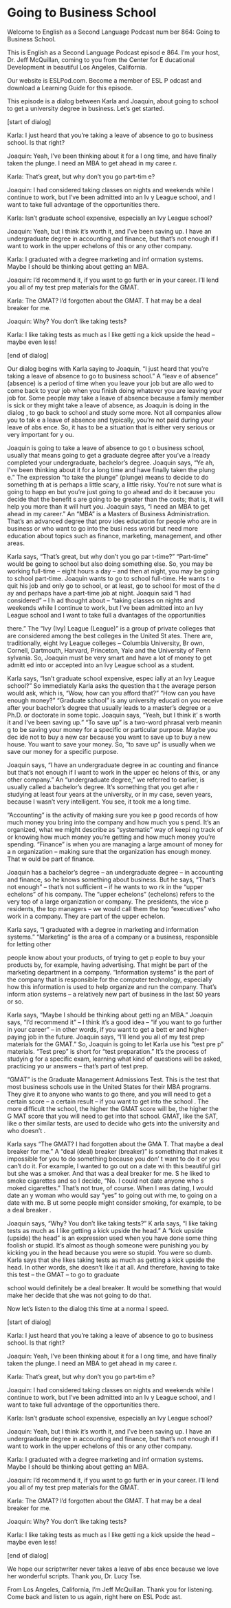 # Going to Business School

Welcome to English as a Second Language Podcast num ber 864: Going to Business School.

This is English as a Second Language Podcast episod e 864. I’m your host, Dr. Jeff McQuillan, coming to you from the Center for E ducational Development in beautiful Los Angeles, California.

Our website is ESLPod.com. Become a member of ESL P odcast and download a Learning Guide for this episode.

This episode is a dialog between Karla and Joaquin,  about going to school to get a university degree in business. Let’s get started.

[start of dialog]

Karla:  I just heard that you’re taking a leave of absence to go to business school. Is that right?

Joaquin:  Yeah, I’ve been thinking about it for a l ong time, and have finally taken the plunge.  I need an MBA to get ahead in my caree r.

Karla:  That’s great, but why don’t you go part-tim e?

Joaquin:  I had considered taking classes on nights  and weekends while I continue to work, but I’ve been admitted into an Iv y League school, and I want to take full advantage of the opportunities there.

Karla:  Isn’t graduate school expensive, especially  an Ivy League school?

Joaquin:  Yeah, but I think it’s worth it, and I’ve  been saving up.  I have an undergraduate degree in accounting and finance, but  that’s not enough if I want to work in the upper echelons of this or any other company.

Karla:  I graduated with a degree marketing and inf ormation systems.  Maybe I should be thinking about getting an MBA.

Joaquin:  I’d recommend it, if you want to go furth er in your career.  I’ll lend you all of my test prep materials for the GMAT.

Karla:  The GMAT?  I’d forgotten about the GMAT.  T hat may be a deal breaker for me.

Joaquin:  Why?  You don’t like taking tests?

Karla:  I like taking tests as much as I like getti ng a kick upside the head – maybe even less!

[end of dialog]

Our dialog begins with Karla saying to Joaquin, “I just heard that you’re taking a leave of absence to go to business school.” A “leav e of absence” (absence) is a period of time when you leave your job but are allo wed to come back to your job when you finish doing whatever you are leaving your  job for. Some people may take a leave of absence because a family member is sick or they might take a leave of absence, as Joaquin is doing in the dialog , to go back to school and study some more. Not all companies allow you to tak e a leave of absence and typically, you’re not paid during your leave of abs ence. So, it has to be a situation that is either very serious or very important for y ou.

Joaquin is going to take a leave of absence to go t o business school, usually that means going to get a graduate degree after you’ve a lready completed your undergraduate, bachelor’s degree. Joaquin says, “Ye ah, I’ve been thinking about it for a long time and have finally taken the plung e.” The expression “to take the plunge” (plunge) means to decide to do something th at is perhaps a little scary, a little risky. You’re not sure what is going to happ en but you’re just going to go ahead and do it because you decide that the benefit s are going to be greater than the costs; that is, it will help you more than  it will hurt you. Joaquin says, “I need an MBA to get ahead in my career.” An “MBA” is  a Masters of Business Administration. That’s an advanced degree that prov ides education for people who are in business or who want to go into the busi ness world but need more education about topics such as finance, marketing, management, and other areas.

Karla says, “That’s great, but why don’t you go par t-time?” “Part-time” would be going to school but also doing something else. So, you may be working full-time – eight hours a day – and then at night, you may be  going to school part-time. Joaquin wants to go to school full-time. He wants t o quit his job and only go to school, or at least, go to school for most of the d ay and perhaps have a part-time job at night. Joaquin said “I had considered” – I h ad thought about – “taking classes on nights and weekends while I continue to work, but I’ve been admitted into an Ivy League school and I want to take full a dvantages of the opportunities

there.” The “Ivy (Ivy) League (League)” is a group of private colleges that are considered among the best colleges in the United St ates. There are, traditionally, eight Ivy League colleges – Columbia University, Br own, Cornell, Dartmouth, Harvard, Princeton, Yale and the University of Penn sylvania. So, Joaquin must be very smart and have a lot of money to get admitt ed into or accepted into an Ivy League school as a student.

Karla says, “Isn’t graduate school expensive, espec ially at an Ivy League school?” So immediately Karla asks the question tha t the average person would ask, which is, “Wow, how can you afford that?” “How  can you have enough money?” “Graduate school” is any university educati on you receive after your bachelor’s degree that usually leads to a master’s degree or a Ph.D. or doctorate in some topic. Joaquin says, “Yeah, but I think it’ s worth it and I’ve been saving up.” “To save up” is a two-word phrasal verb meanin g to be saving your money for a specific or particular purpose. Maybe you dec ide not to buy a new car because you want to save up to buy a new house. You  want to save your money. So, “to save up” is usually when we save our money for a specific purpose.

Joaquin says, “I have an undergraduate degree in ac counting and finance but that’s not enough if I want to work in the upper ec helons of this, or any other company.” An “undergraduate degree,” we referred to  earlier, is usually called a bachelor’s degree. It’s something that you get afte r studying at least four years at the university, or in my case, seven years, because  I wasn’t very intelligent. You see, it took me a long time.

“Accounting” is the activity of making sure you kee p good records of how much money you bring into the company and how much you s pend. It’s an organized, what we might describe as “systematic” way of keepi ng track of or knowing how much money you’re getting and how much money you’re  spending. “Finance” is when you are managing a large amount of money for a n organization – making sure that the organization has enough money. That w ould be part of finance.

Joaquin has a bachelor’s degree – an undergraduate degree – in accounting and finance, so he knows something about business. But he says, “That’s not enough” – that’s not sufficient – if he wants to wo rk in the “upper echelons” of his company. The “upper echelons” (echelons) refers to the very top of a large organization or company. The presidents, the vice p residents, the top managers – we would call them the top “executives” who work in a company. They are part of the upper echelon.

Karla says, “I graduated with a degree in marketing  and information systems.” “Marketing” is the area of a company or a business,  responsible for letting other

people know about your products, of trying to get p eople to buy your products by, for example, having advertising. That might be part  of the marketing department in a company. “Information systems” is the part of the company that is responsible for the computer technology, especially  how this information is used to help organize and run the company. That’s inform ation systems – a relatively new part of business in the last 50 years or so.

Karla says, “Maybe I should be thinking about getti ng an MBA.” Joaquin says, “I’d recommend it” – I think it’s a good idea – “if  you want to go further in your career” – in other words, if you want to get a bett er and higher-paying job in the future. Joaquin says, “I’ll lend you all of my test  prep materials for the GMAT.” So, Joaquin is going to let Karla use his “test pre p” materials. “Test prep” is short for “test preparation.” It’s the process of studyin g for a specific exam, learning what kind of questions will be asked, practicing yo ur answers – that’s part of test prep.

“GMAT” is the Graduate Management Admissions Test. This is the test that most business schools use in the United States for their  MBA programs. They give it to anyone who wants to go there, and you will need to get a certain score – a certain result – if you want to get into the school . The more difficult the school, the higher the GMAT score will be, the higher the G MAT score that you will need to get into that school. GMAT, like the SAT, like o ther similar tests, are used to decide who gets into the university and who doesn’t .

Karla says “The GMAT? I had forgotten about the GMA T. That maybe a deal breaker for me.” A “deal (deal) breaker (breaker)” is something that makes it impossible for you to do something because you don’ t want to do it or you can’t do it. For example, I wanted to go out on a date wi th this beautiful girl but she was a smoker. And that was a deal breaker for me. S he liked to smoke cigarettes and so I decide, “No. I could not date anyone who s moked cigarettes.” That’s not true, of course. When I was dating, I would date an y woman who would say “yes” to going out with me, to going on a date with me. B ut some people might consider smoking, for example, to be a deal breaker .

Joaquin says, “Why? You don’t like taking tests?” K arla says, “I like taking tests as much as I like getting a kick upside the head.” A “kick upside (upside) the head” is an expression used when you have done some thing foolish or stupid. It’s almost as though someone were punishing you by  kicking you in the head because you were so stupid. You were so dumb. Karla  says that she likes taking tests as much as getting a kick upside the head. In  other words, she doesn’t like it at all. And therefore, having to take this test – the GMAT – to go to graduate

school would definitely be a deal breaker. It would  be something that would make her decide that she was not going to do that.

Now let’s listen to the dialog this time at a norma l speed.

[start of dialog]

Karla:  I just heard that you’re taking a leave of absence to go to business school. Is that right?

Joaquin:  Yeah, I’ve been thinking about it for a l ong time, and have finally taken the plunge.  I need an MBA to get ahead in my caree r.

Karla:  That’s great, but why don’t you go part-tim e?

Joaquin:  I had considered taking classes on nights  and weekends while I continue to work, but I’ve been admitted into an Iv y League school, and I want to take full advantage of the opportunities there.

Karla:  Isn’t graduate school expensive, especially  an Ivy League school?

Joaquin:  Yeah, but I think it’s worth it, and I’ve  been saving up.  I have an undergraduate degree in accounting and finance, but  that’s not enough if I want to work in the upper echelons of this or any other company.

Karla:  I graduated with a degree marketing and inf ormation systems.  Maybe I should be thinking about getting an MBA.

Joaquin:  I’d recommend it, if you want to go furth er in your career.  I’ll lend you all of my test prep materials for the GMAT.

Karla:  The GMAT?  I’d forgotten about the GMAT.  T hat may be a deal breaker for me.

Joaquin:  Why?  You don’t like taking tests?

Karla:  I like taking tests as much as I like getti ng a kick upside the head – maybe even less!

[end of dialog]

 We hope our scriptwriter never takes a leave of abs ence because we love her wonderful scripts. Thank you, Dr. Lucy Tse.

From Los Angeles, California, I’m Jeff McQuillan. Thank you for listening. Come back and listen to us again, right here on ESL Podc ast.



